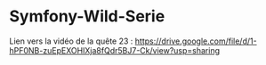 # Symfony-Wild-Serie
Lien vers la vidéo de la quête 23 : https://drive.google.com/file/d/1-hPF0NB-zuEpEXOHIXja8fQdr5BJ7-Ck/view?usp=sharing
